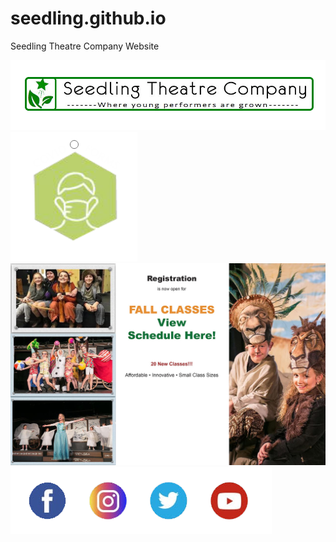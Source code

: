 # seedling.github.io
Seedling Theatre Company Website

![](images/NewLogo.png)
![](images/covidButton_Desktop.png)
![](images/fullPicture.jpg)
![](images/SocMedClearBG.png)
